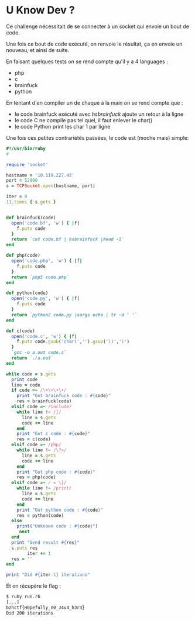 # U Know Dev ? 

Ce challenge nécessitait de se connecter à un socket qui envoie un bout de code.

Une fois ce bout de code exécuté, on renvoie le résultat, ça en envoie un nouveau, et  ainsi de suite.

En faisant quelques tests on se rend compte qu'il y a 4 languages :

 * php
 * c
 * brainfuck
 * python

En tentant d'en compiler un de chaque à la main on se rend compte que :

 * le code brainfuck exécuté avec  _hsbrainfuck_ ajoute un retour à la ligne
 * le code C ne compile pas tel quel, il faut enlever le char()
 * le code Python print les char 1 par ligne

Une fois ces petites contrariétés passées, le code est (moche mais) simple:

```ruby
#!/usr/bin/ruby
#

require 'socket'

hostname = '10.119.227.42'
port = 52000
s = TCPSocket.open(hostname, port)

iter = 0
11.times { s.gets }


def brainfuck(code)
  open('code.bf', 'w') { |f|
    f.puts code
  }
  return `cat code.bf | hsbrainfuck |head -1`
end

def php(code)
  open('code.php', 'w') { |f|
    f.puts code
  }
  return `php5 code.php`
end

def python(code)
  open('code.py', 'w') { |f|
    f.puts code
  }
  return `python2 code.py |xargs echo | tr -d ' '`
end

def c(code)
  open('code.c', 'w') { |f|
    f.puts code.gsub('char(','').gsub('))',')')
  }
  `gcc -o a.out code.c`
  return `./a.out`
end

while code = s.gets
  print code
  line = code
  if code =~ /\+\+\+\+/
    print "Got brainfuck code : #{code}"
    res = brainfuck(code)
  elsif code =~ /include/
    while line !~ /}/
      line = s.gets
      code += line
    end
    print "Got c code : #{code}"
    res = c(code)
  elsif code =~ /php/
    while line !~ /\?>/
      line = s.gets
      code += line
    end
    print "Got php code : #{code}"
    res = php(code)
  elsif code =~ / = \[/
    while line !~ /print/
      line = s.gets
      code += line
    end
    print "Got python code : #{code}"
    res = python(code)
  else
    print("Unknown code : #{code}")
     next
  end
  print "Send result #{res}"
  s.puts res
        iter += 1
  res = ''
end

print "Did #{iter-1} iterations"

```

Et on récupère le flag :

```bash
$ ruby run.rb
[...]
bzhctf{H0pefully_n0_J4v4_h3r3}
Did 200 iterations
```
